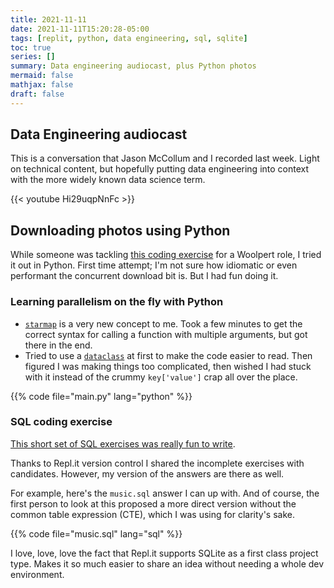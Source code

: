 ```yaml
---
title: 2021-11-11
date: 2021-11-11T15:20:28-05:00
tags: [replit, python, data engineering, sql, sqlite]
toc: true
series: []
summary: Data engineering audiocast, plus Python photos
mermaid: false
mathjax: false
draft: false
---
```


## Data Engineering audiocast

This is a conversation that Jason McCollum and I recorded last week.
Light on technical content, but hopefully putting data engineering into context with the more widely known data science term.

{{< youtube Hi29uqpNnFc >}}

## Downloading photos using Python

While someone was tackling [this coding exercise](https://replit.com/@DylanThomas6/Download-photos-using-Python#README.md) for a Woolpert role, I tried it out in Python.
First time attempt; I'm not sure how idiomatic or even performant the concurrent download bit is.
But I had fun doing it.

### Learning parallelism on the fly with Python

- [`starmap`](https://docs.python.org/3/library/multiprocessing.html) is a very new concept to me.
  Took a few minutes to get the correct syntax for calling a function with multiple arguments, but got there in the end.
- Tried to use a [`dataclass`](https://docs.python.org/3/library/dataclasses.html) at first to make the code easier to read.
  Then figured I was making things too complicated, then wished I had stuck with it instead of the crummy `key['value']` crap all over the place.

{{% code file="main.py" lang="python" %}}


### SQL coding exercise

[This short set of SQL exercises was really fun to write](https://replit.com/@DylanThomas6/sql-basics#README.md).

Thanks to Repl.it version control I shared the incomplete exercises with candidates.
However, my version of the answers are there as well.

For example, here's the `music.sql` answer I can up with.
And of course, the first person to look at this proposed a more direct version without the common table expression (CTE), which I was using for clarity's sake.

{{% code file="music.sql" lang="sql" %}}

I love, love, love the fact that Repl.it supports SQLite as a first class project type.
Makes it so much easier to share an idea without needing a whole dev environment.
